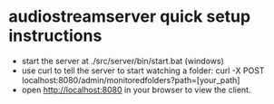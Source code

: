 audiostreamserver quick setup instructions
================================

* start the server at ./src/server/bin/start.bat (windows)
* use curl to tell the server to start watching a folder: curl -X POST localhost:8080/admin/monitoredfolders?path=[your_path]
* open <http://localhost:8080> in your browser to view the client.